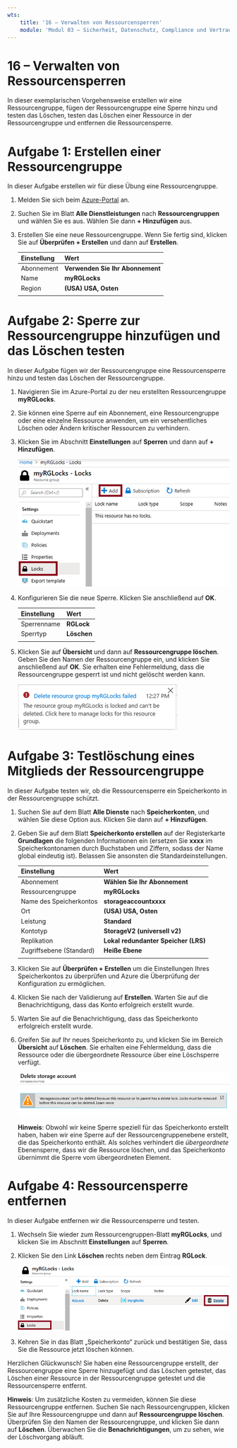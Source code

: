 ```yaml
---
wts:
    title: '16 – Verwalten von Ressourcensperren'
    module: 'Modul 03 – Sicherheit, Datenschutz, Compliance und Vertrauen'
---
```

# 16 – Verwalten von Ressourcensperren

In dieser exemplarischen Vorgehensweise erstellen wir eine Ressourcengruppe, fügen der Ressourcengruppe eine Sperre hinzu und testen das Löschen, testen das Löschen einer Ressource in der Ressourcengruppe und entfernen die Ressourcensperre. 

# Aufgabe 1: Erstellen einer Ressourcengruppe

In dieser Aufgabe erstellen wir für diese Übung eine Ressourcengruppe. 

1. Melden Sie sich beim [Azure-Portal](https://portal.azure.com) an.

2. Suchen Sie im Blatt **Alle Dienstleistungen** nach **Ressourcengruppen** und wählen Sie es aus. Wählen Sie dann **+ Hinzufügen** aus.

3. Erstellen Sie eine neue Ressourcengruppe. Wenn Sie fertig sind, klicken Sie auf **Überprüfen + Erstellen** und dann auf **Erstellen**. 

    | Einstellung | Wert |
    | -- | -- |
    | Abonnement | **Verwenden Sie Ihr Abonnement** |
    | Name | **myRGLocks** |
    | Region | **(USA) USA, Osten** |
    | | |

# Aufgabe 2:  Sperre zur Ressourcengruppe hinzufügen und das Löschen testen

In dieser Aufgabe fügen wir der Ressourcengruppe eine Ressourcensperre hinzu und testen das Löschen der Ressourcengruppe. 

1. Navigieren Sie im Azure-Portal zu der neu erstellten Ressourcengruppe **myRGLocks**.

2. Sie können eine Sperre auf ein Abonnement, eine Ressourcengruppe oder eine einzelne Ressource anwenden, um ein versehentliches Löschen oder Ändern kritischer Ressourcen zu verhindern. 

3. Klicken Sie im Abschnitt **Einstellungen** auf **Sperren** und dann auf **+ Hinzufügen**. 

    ![Screenshot der Ressourcengruppe „myRGLocks“ mit dem angezeigten Bereich „Sperren“.](../images/1601.png)

4. Konfigurieren Sie die neue Sperre. Klicken Sie anschließend auf **OK**. 

    | Einstellung | Wert |
    | -- | -- |
    | Sperrenname | **RGLock** |
    | Sperrtyp | **Löschen** |
    | | |

5. Klicken Sie auf **Übersicht** und dann auf **Ressourcengruppe löschen**. Geben Sie den Namen der Ressourcengruppe ein, und klicken Sie anschließend auf **OK**. Sie erhalten eine Fehlermeldung, dass die Ressourcengruppe gesperrt ist und nicht gelöscht werden kann.

    ![Screenshot der fehlgeschlagenen Löschsperren.](../images/1602.png)

# Aufgabe 3: Testlöschung eines Mitglieds der Ressourcengruppe

In dieser Aufgabe testen wir, ob die Ressourcensperre ein Speicherkonto in der Ressourcengruppe schützt. 

1. Suchen Sie auf dem Blatt **Alle Dienste** nach **Speicherkonten**, und wählen Sie diese Option aus. Klicken Sie dann auf **+ Hinzufügen**. 

2. Geben Sie auf dem Blatt **Speicherkonto erstellen** auf der Registerkarte **Grundlagen** die folgenden Informationen ein (ersetzen Sie **xxxx** im Speicherkontonamen durch Buchstaben und Ziffern, sodass der Name global eindeutig ist). Belassen Sie ansonsten die Standardeinstellungen.

    | Einstellung | Wert | 
    | --- | --- |
    | Abonnement | **Wählen Sie Ihr Abonnement** |
    | Ressourcengruppe | **myRGLocks** |
    | Name des Speicherkontos | **storageaccountxxxx** |
    | Ort | **(USA) USA, Osten**  |
    | Leistung | **Standard** |
    | Kontotyp | **StorageV2 (universell v2)** |
    | Replikation | **Lokal redundanter Speicher (LRS)** |
    | Zugriffsebene (Standard) | **Heiße Ebene** |
    | | |

3. Klicken Sie auf **Überprüfen + Erstellen** um die Einstellungen Ihres Speicherkontos zu überprüfen und Azure die Überprüfung der Konfiguration zu ermöglichen. 

4. Klicken Sie nach der Validierung auf **Erstellen**. Warten Sie auf die Benachrichtigung, dass das Konto erfolgreich erstellt wurde. 

5.  Warten Sie auf die Benachrichtigung, dass das Speicherkonto erfolgreich erstellt wurde. 

6. Greifen Sie auf Ihr neues Speicherkonto zu, und klicken Sie im Bereich **Übersicht** auf **Löschen**. Sie erhalten eine Fehlermeldung, dass die Ressource oder die übergeordnete Ressource über eine Löschsperre verfügt. 

    ![Screenshot der Meldung bezüglich eines Fehlers beim Löschen des Speicherkontos.](../images/1603.png)

    **Hinweis**: Obwohl wir keine Sperre speziell für das Speicherkonto erstellt haben, haben wir eine Sperre auf der Ressourcengruppenebene erstellt, die das Speicherkonto enthält. Als solches verhindert die *übergeordnete* Ebenensperre, dass wir die Ressource löschen, und das Speicherkonto übernimmt die Sperre vom übergeordneten Element.

# Aufgabe 4:  Ressourcensperre entfernen

In dieser Aufgabe entfernen wir die Ressourcensperre und testen. 

1. Wechseln Sie wieder zum Ressourcengruppen-Blatt **myRGLocks**, und klicken Sie im Abschnitt **Einstellungen** auf **Sperren**.
    
2. Klicken Sie den Link **Löschen** rechts neben dem Eintrag **RGLock**.

    ![Screenshot der Sperre mit hervorgehobenem Link zum Löschen.](../images/1604.png)

3. Kehren Sie in das Blatt „Speicherkonto“ zurück und bestätigen Sie, dass Sie die Ressource jetzt löschen können.

Herzlichen Glückwunsch! Sie haben eine Ressourcengruppe erstellt, der Ressourcengruppe eine Sperre hinzugefügt und das Löschen getestet, das Löschen einer Ressource in der Ressourcengruppe getestet und die Ressourcensperre entfernt. 

**Hinweis**: Um zusätzliche Kosten zu vermeiden, können Sie diese Ressourcengruppe entfernen. Suchen Sie nach Ressourcengruppen, klicken Sie auf Ihre Ressourcengruppe und dann auf **Ressourcengruppe löschen**. Überprüfen Sie den Namen der Ressourcengruppe, und klicken Sie dann auf **Löschen**. Überwachen Sie die **Benachrichtigungen**, um zu sehen, wie der Löschvorgang abläuft.